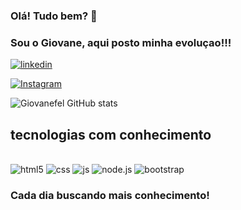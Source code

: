 ### Olá! Tudo bem? 👋

### Sou o Giovane, aqui posto minha evoluçao!!! <br>

[![linkedin](https://img.shields.io/badge/LinkedIn-0077B5?style=for-the-badge&logo=linkedin&logoColor=white)](https://www.linkedin.com/in/giovane-felix-aa826b238/)

[![Instagram](https://img.shields.io/badge/Instagram-E4405F?style=for-the-badge&logo=instagram&logoColor=white)](https://www.instagram.com/giovane.felix/)

![Giovanefel GitHub stats](https://github-readme-stats.vercel.app/api?username=Giovanefel&show_icons=true&theme=merko)

## tecnologias com conhecimento

<div style=" display: inline_block"> <br/>

 <img alt="html5" src="https://img.shields.io/badge/HTML5-E34F26?style=for-the-badge&logo=html5&logoColor=white">

<img alt="css" src="https://img.shields.io/badge/CSS3-1572B6?style=for-the-badge&logo=css3&logoColor=white">

<img alt="js" src="https://img.shields.io/badge/JavaScript-F7DF1E?style=for-the-badge&logo=javascript&logoColor=black">

<img alt="node.js" src="https://img.shields.io/badge/Node.js-43853D?style=for-the-badge&logo=node.js&logoColor=white">


<img alt="bootstrap" src="https://img.shields.io/badge/Bootstrap-563D7C?style=for-the-badge&logo=bootstrap&logoColor=white">

 </div>

### Cada dia buscando mais conhecimento!
